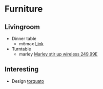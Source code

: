# Furniture

## Livingroom
  - Dinner table
    - mömax [Link](https://www.vidarholen.net/contents/blog/?p=904)
  - Turntable
    - marley [Marley stir up wireless 249,99E](https://www.thehouseofmarley.de/stir-it-up-wireless-1.html)

## Interesting
  - Design [torquato](https://www.torquato.de/)

